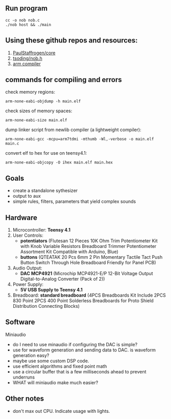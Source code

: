 ## Run program

```
cc -o nob nob.c
./nob host && ./main
```

## Using these github repos and resources: 
1. [PaulStaffrogen/core](https://github.com/PaulStoffregen/cores)
2. [tsoding/nob.h](https://github.com/tsoding/nob.h)
3. [arm compiler](https://developer.arm.com/downloads/-/gnu-rm)

## commands for compiling and errors
check memory regions: 
```
arm-none-eabi-objdump -h main.elf
```

check sizes of memory spaces: 
```
arm-none-eabi-size main.elf
```

dump linker script from newlib compiler (a lightweight compiler): 
```
arm-none-eabi-gcc -mcpu=arm7tdmi -mthumb -Wl,-verbose -o main.elf main.c
```

convert elf to hex for use on teensy4.1: 
```
arm-none-eabi-objcopy -O ihex main.elf main.hex
```

## Goals
- create a standalone sythesizer
- output to aux
- simple rules, filters, parameters that yield complex sounds

## Hardware
1. Microcontroller: **Teensy 4.1**
2. User Controls: 
    - **potentiators** (Flutesan 12 Pieces 10K Ohm Trim Potentiometer Kit with Knob Variable Resistors Breadboard Trimmer Potentiometer Assortment Kit Compatible with Arduino, Blue)
    - **buttons** (QTEATAK 20 Pcs 6mm 2 Pin Momentary Tactile Tact Push Button Switch Through Hole Breadboard Friendly for Panel PCB)
3. Audio Output: 
    - **DAC MCP4921** (Microchip MCP4921-E/P 12-Bit Voltage Output Digital-to-Analog Converter (Pack of 2))
4. Power Supply: 
    - **5V USB Supply to Teensy 4.1**
5. Breadboard: **standard breadboard**  (4PCS Breadboards Kit Include 2PCS 830 Point 2PCS 400 Point Solderless Breadboards for Proto Shield Distribution Connecting Blocks)

## Software
Miniaudio
- do I need to use minaudio if configuring the DAC is simple? 
- use for waveform generation and sending data to DAC. is waveform generation easy? 
- maybe use some custom DSP code.
- use efficient algorithms and fixed point math
- use a circular buffer that is a few milliseconds ahead to prevent underruns
- WHAT will miniaudio make much easier? 

## Other notes
- don't max out CPU. Indicate usage with lights.
